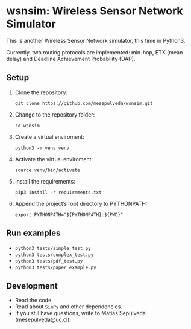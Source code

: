# wsnsim: Wireless Sensor Network Simulator
This is another Wireless Sensor Network simulator, this time in Python3.

Currently, two routing protocols are implemented: min-hop, ETX (mean delay) and Deadline Achievement Probability (DAP).

## Setup

1. Clone the repository: 
    
    `git clone https://github.com/mesepulveda/wsnsim.git`
    
2. Change to the repository folder:
    
    `cd wsnsim`
    
3. Create a virtual enviroment:
    
    `python3 -m venv venv`
    
4. Activate the virtual enviroment:
    
    `source venv/bin/activate`
    
5. Install the requirements:
    
    `pip3 install -r requirements.txt`
    
6. Append the project’s root directory to PYTHONPATH:
    
    `export PYTHONPATH="${PYTHONPATH}:${PWD}"`

## Run examples
- `python3 tests/simple_test.py`
- `python3 tests/complex_test.py`
- `python3 tests/pdf_test.py`
- `python3 tests/paper_example.py`

## Development
- Read the code.
- Read about `SimPy` and other dependencies.
- If you still have questions, write to Matías Sepúlveda (mesepulveda@uc.cl).
